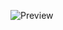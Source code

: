 ![Preview](https://github.com/LRosas93/Wine_Schedule/assets/71421190/497aa815-720d-4ef1-a27b-26b4876a6ffa)

